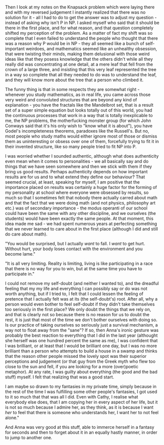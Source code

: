 
Then I look at my notes on the Knapsack problem which were laying there and with my reversed judgement I instantly realized that there was no solution for it - all I had to do to get the answer was to adjust my question - instead of asking why isn't P in NP. I asked myself who said that it should be there in the first place, and for what reason, and that question completely shifted my perception of the problem. As a matter of fact my shift was so complete that I even failed to understand the people who thought that there was a reason why P would be in NP - they all seemed like a bunch of self-important weirdoes, and mathematics seemed like an unhealthy obsession, that were twisting their minds, making them delusional with those weird ideas like that they posess knowledge that the others didn't while all they really did was concentrating at one detail, at a mere leaf that fell from the crown of a large three, and insisting that this very leaf represented the tree in a way so complete that all they needed to do was to understand the leaf, and they will know more about the tree that a person who climbed it. 

The funny thing is that in some respects they are somewhat right - whenever you study mathematics, as in real life, you came across those very weird and convoluted structures that are beyond any kind of explanation - you have the fractals like the Mandelbrot set, that is a result set of a super simple equation but looks totally out of this world, you had the continuous processes that work in a way that is totally inexplicable to me, the NP problems, the motherfucking monster group (for which John Conways said that it's his only wish to "know what it is about"), you have Godel's incompleteness theorems, paradoxes like the Russell's. But no, most people who study maths would either ignore most of those or dismiss them as uninteresting or obsess over one of them, forcefully trying to fit it in their invented structure, like so many people tried to fit NP into P.



I was worried whether I sounded authentic, although what does authenticity even mean when it comes to personalities - we all basically say and do things that we have seen somewhere and then we stick with them if they bring us good results. Perhaps authenticity depends on how important results are for us and to what extend they define our behaviour? That seemed crucial, at least, speaking for myself, I am positive that the importance placed on results was certainly a huge factor for the forming of my personality at school where everyone were obsessed by results, so much so that I sometimes felt that nobody there actually carred about math and that the fact that we were doing math (and not physics, philosophy art etc.) was of secondary importance - the modus operanti of our school could have been the same with any other discipline, and we ourselves (the students) would have been exactly the same people. At that moment, this idea made me sad - we had spent numerous years at perfecting something that we never learned to care about in the first place (although I did and still do care about math). 

"You would be surprised, but I actually *want* to fall. I *want* to get hurt. Without hurt, your body loses contact with the environment and you become lame."

"It is all very limiting. Reality is limiting, living is like participating in a race that there is no way for you to win, but at the same time you have to participate in."

I could not remove my self-doubt (and neither I wanted to), and the dreadful feeling that my my life and everything I can possibly say or do was not worth anything, but if I tried to, I felt that I could lessen the feeling of pretence that I actually felt was at its (the self-doubt's) root. After all, why a person would even bother to feel self-doubt if they didn't take themselves too seriously in the first place? We only doubt the things that we rely on, and that is clearly not so because there is no reason for us to doubt the rest, it is just that most of the time we don't bother ourselves with doing so. Is our practice of taking ourselves so seriously just a survival mechanism, a way not to float away from the "sane"? If so, then Anna's ironic gesture was probably the best reaction to everything that I did in the last year (althought she herself was one hundred percent the same as me), I was confident that I was brilliant, or at least that I would be brilliant one day, but I was no more brilliant than a person who attempts to build a house in a swamp and thinks that the reason other people missed the lovely spot was their superior perceptions and judgement (or that guy from the Greek myth who flew too close to the sun and fell, if you are looking for a more (over)poetic metaphor). At any rate, I was guilty about everything (the good and the bad stuff) myself. I felt that realizing that was a good start.


I am maybe so drawn to my fantasies in my private time, simply because in the rest of the time I was fulfilling some other people's fantasies, I got used to it so much that that was all I did. Even with Cathy, I realise what everybody else does, that I am copying her in every aspect of her life, but it is not so much because I admire her, as they think, as it is because I want *her* to feel that there is someone who understands her, I want her to not feel alone."


And Anna was very good at this stuff, able to immerce herself in a fantasy for seconds and then to forget about it in an equally hastly manner, in order to jump to another one.
